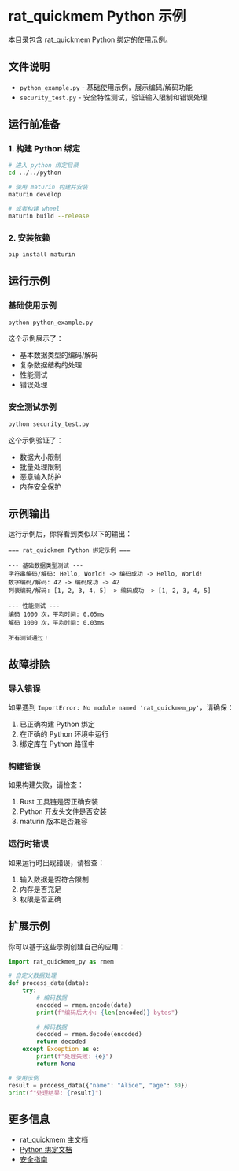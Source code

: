 # rat_quickmem Python 示例

本目录包含 rat_quickmem Python 绑定的使用示例。

## 文件说明

- `python_example.py` - 基础使用示例，展示编码/解码功能
- `security_test.py` - 安全特性测试，验证输入限制和错误处理

## 运行前准备

### 1. 构建 Python 绑定

```bash
# 进入 python 绑定目录
cd ../../python

# 使用 maturin 构建并安装
maturin develop

# 或者构建 wheel
maturin build --release
```

### 2. 安装依赖

```bash
pip install maturin
```

## 运行示例

### 基础使用示例

```bash
python python_example.py
```

这个示例展示了：
- 基本数据类型的编码/解码
- 复杂数据结构的处理
- 性能测试
- 错误处理

### 安全测试示例

```bash
python security_test.py
```

这个示例验证了：
- 数据大小限制
- 批量处理限制
- 恶意输入防护
- 内存安全保护

## 示例输出

运行示例后，你将看到类似以下的输出：

```
=== rat_quickmem Python 绑定示例 ===

--- 基础数据类型测试 ---
字符串编码/解码: Hello, World! -> 编码成功 -> Hello, World!
数字编码/解码: 42 -> 编码成功 -> 42
列表编码/解码: [1, 2, 3, 4, 5] -> 编码成功 -> [1, 2, 3, 4, 5]

--- 性能测试 ---
编码 1000 次，平均时间: 0.05ms
解码 1000 次，平均时间: 0.03ms

所有测试通过！
```

## 故障排除

### 导入错误

如果遇到 `ImportError: No module named 'rat_quickmem_py'`，请确保：

1. 已正确构建 Python 绑定
2. 在正确的 Python 环境中运行
3. 绑定库在 Python 路径中

### 构建错误

如果构建失败，请检查：

1. Rust 工具链是否正确安装
2. Python 开发头文件是否安装
3. maturin 版本是否兼容

### 运行时错误

如果运行时出现错误，请检查：

1. 输入数据是否符合限制
2. 内存是否充足
3. 权限是否正确

## 扩展示例

你可以基于这些示例创建自己的应用：

```python
import rat_quickmem_py as rmem

# 自定义数据处理
def process_data(data):
    try:
        # 编码数据
        encoded = rmem.encode(data)
        print(f"编码后大小: {len(encoded)} bytes")
        
        # 解码数据
        decoded = rmem.decode(encoded)
        return decoded
    except Exception as e:
        print(f"处理失败: {e}")
        return None

# 使用示例
result = process_data({"name": "Alice", "age": 30})
print(f"处理结果: {result}")
```

## 更多信息

- [rat_quickmem 主文档](../../README.md)
- [Python 绑定文档](../../python/README.md)
- [安全指南](../../SECURITY.md)
